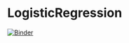 # LogisticRegression

[![Binder](http://mybinder.org/badge_logo.svg)](http://mybinder.org/Soley02/LogisticRegression/master)
